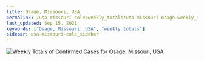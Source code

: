 ```yaml
---
title: Osage, Missouri, USA
permalink: /usa-missouri-cole/weekly_totals/usa-missouri-osage-weekly_totals.html
last_updated: Sep 15, 2021
keywords: ["Osage, Missouri, USA", "weekly totals"]
sidebar: usa-missouri-cole_sidebar
---
```


![Weekly Totals of Confirmed Cases for Osage, Missouri, USA](/covid_tracker/images/graphs/usa-missouri-osage-weekly_totals_graph.png)
